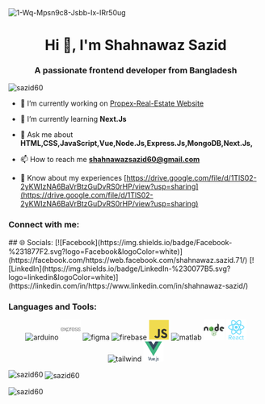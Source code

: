 
<img src="https://i.ibb.co/Qndyt9q/1-Wq-Mpsn9c8-Jsbb-Ix-IRr50ug.gif" alt="1-Wq-Mpsn9c8-Jsbb-Ix-IRr50ug" border="0" />


<h1 align="center">Hi 👋, I'm Shahnawaz Sazid</h1>
<h3 align="center">A passionate frontend developer from Bangladesh</h3>

<img src="https://komarev.com/ghpvc/?username=sazid60&label=Profile%20views&color=0e75b6&style=flat" alt="sazid60" />

- 🔭 I’m currently working on [Propex-Real-Estate Website](https://propex-client.web.app/)

- 🌱 I’m currently learning **Next.Js**

- 💬 Ask me about **HTML,CSS,JavaScript,Vue,Node.Js,Express.Js,MongoDB,Next.Js,**

- 📫 How to reach me **shahnawazsazid60@gmail.com**

- 📄 Know about my experiences [https://drive.google.com/file/d/1TlS02-2yKWIzNA6BaVrBtzGuDvRS0rHP/view?usp=sharing](https://drive.google.com/file/d/1TlS02-2yKWIzNA6BaVrBtzGuDvRS0rHP/view?usp=sharing)

<h3 align="left">Connect with me:</h3>
## 🌐 Socials:
[![Facebook](https://img.shields.io/badge/Facebook-%231877F2.svg?logo=Facebook&logoColor=white)](https://facebook.com/https://web.facebook.com/shahnawaz.sazid.71/) [![LinkedIn](https://img.shields.io/badge/LinkedIn-%230077B5.svg?logo=linkedin&logoColor=white)](https://linkedin.com/in/https://www.linkedin.com/in/shahnawaz-sazid/) 

<h3 align="left">Languages and Tools:</h3>
<p align="center">
  <img src="https://cdn.worldvectorlogo.com/logos/arduino-1.svg" alt="arduino" width="40" height="40"/> 
  <img src="https://raw.githubusercontent.com/devicons/devicon/master/icons/express/express-original-wordmark.svg" alt="express" width="40" height="40"/>
  <img src="https://www.vectorlogo.zone/logos/figma/figma-icon.svg" alt="figma" width="40" height="40"/>
  <img src="https://www.vectorlogo.zone/logos/firebase/firebase-icon.svg" alt="firebase" width="40" height="40"/> 
  <img src="https://raw.githubusercontent.com/devicons/devicon/master/icons/javascript/javascript-original.svg" alt="javascript" width="40" height="40"/>
  <img src="https://upload.wikimedia.org/wikipedia/commons/2/21/Matlab_Logo.png" alt="matlab" width="40" height="40"/> 
  <img src="https://raw.githubusercontent.com/devicons/devicon/master/icons/nodejs/nodejs-original-wordmark.svg" alt="nodejs" width="40" height="40"/> 
  <img src="https://raw.githubusercontent.com/devicons/devicon/master/icons/react/react-original-wordmark.svg" alt="react" width="40" height="40"/>
  <img src="https://www.vectorlogo.zone/logos/tailwindcss/tailwindcss-icon.svg" alt="tailwind" width="40" height="40"/> 
  <img src="https://raw.githubusercontent.com/devicons/devicon/master/icons/vuejs/vuejs-original-wordmark.svg" alt="vuejs" width="40" height="40"/>
</p>

<p><img align="left" src="https://github-readme-stats.vercel.app/api/top-langs?username=sazid60&show_icons=true&locale=en&layout=compact" alt="sazid60" /></p>

<p>&nbsp;<img align="center" src="https://github-readme-stats.vercel.app/api?username=sazid60&show_icons=true&locale=en" alt="sazid60" /></p>

<p><img align="center" src="https://github-readme-streak-stats.herokuapp.com/?user=sazid60&" alt="sazid60" /></p>
